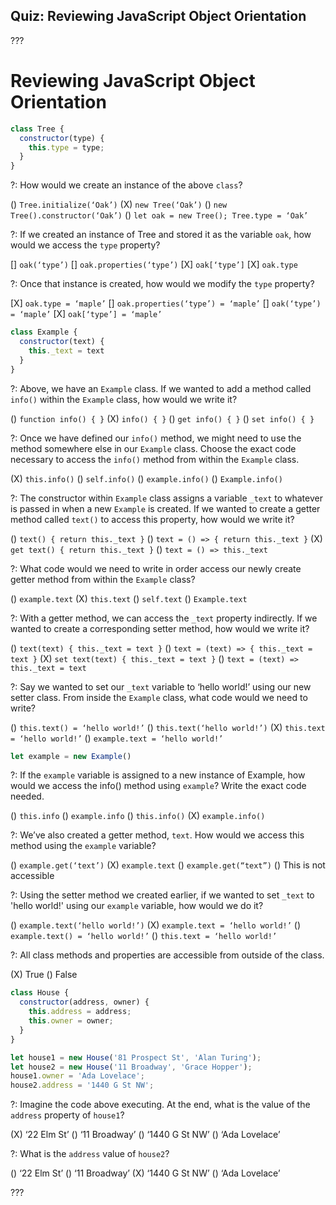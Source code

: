 ## Quiz: Reviewing JavaScript Object Orientation

???

# Reviewing JavaScript Object Orientation

```javascript
class Tree {
  constructor(type) {
    this.type = type;
  }
}
```

?: How would we create an instance of the above `class`?

() `Tree.initialize(‘Oak’)`
(X) `new Tree(‘Oak’)`
() `new Tree().constructor(‘Oak’)`
() `let oak = new Tree(); Tree.type = ‘Oak’`

?: If we created an instance of Tree and stored it as the variable `oak`, how would we access the `type` property?

[] `oak(‘type’)`
[] `oak.properties(‘type’)`
[X] `oak[‘type’]`
[X] `oak.type`

?: Once that instance is created, how would we modify the `type` property?

[X] `oak.type = ‘maple’`
[] `oak.properties(‘type’) = ‘maple’`
[] `oak(‘type’) = ‘maple’`
[X] `oak[‘type’] = ‘maple’`

```javascript
class Example {
  constructor(text) {
    this._text = text
  }
}
```

?: Above, we have an `Example` class. If we wanted to add a method called `info()` within the `Example` class, how would we write it?

() `function info() { }`
(X) `info() { }`
() `get info() { }`
() `set info() { }`

?: Once we have defined our `info()` method, we might need to use the method somewhere else in our `Example` class. Choose the exact code necessary to access the `info()` method from within the `Example` class.

(X) `this.info()`
() `self.info()`
() `example.info()`
() `Example.info()`

?: The constructor within `Example` class assigns a variable `_text` to whatever is passed in when a new `Example` is created. If we wanted to create a getter method called `text()` to access this property, how would we write it?

() `text() { return this._text }`
() `text = () => { return this._text }`
(X) `get text() { return this._text }`
() `text = () => this._text`

?: What code would we need to write in order access our newly create getter method from within the `Example` class?

() `example.text`
(X) `this.text`
() `self.text`
() `Example.text`

?: With a getter method, we can access the `_text` property indirectly. If we wanted to create a corresponding setter method, how would we write it?

() `text(text) { this._text = text }`
() `text = (text) => { this._text = text }`
(X) `set text(text) { this._text = text }`
() `text = (text) => this._text = text`

?: Say we wanted to set our `_text` variable to ‘hello world!’ using our new setter class. From inside the `Example` class, what code would we need to write?

() `this.text() = ‘hello world!’`
() `this.text(‘hello world!’)`
(X) `this.text = ‘hello world!’`
() `example.text = ‘hello world!’`

```javascript
let example = new Example()
```

?: If the `example` variable is assigned to a new instance of Example, how would we access the info() method using `example`? Write the exact code needed.

() `this.info`
() `example.info`
() `this.info()`
(X) `example.info()`

?: We’ve also created a getter method, `text`. How would we access this method using the `example` variable? 

() `example.get(‘text’)`
(X) `example.text`
() `example.get(“text”)`
() This is not accessible

?: Using the setter method we created earlier, if we wanted to set `_text` to 'hello world!' using our `example` variable, how would we do it?

() `example.text(‘hello world!’)`
(X) `example.text = ‘hello world!’`
() `example.text() = ‘hello world!’`
() `this.text = ‘hello world!’`

?: All class methods and properties are accessible from outside of the class.

(X) True
() False

```javascript
class House {
  constructor(address, owner) {
    this.address = address;
    this.owner = owner;
  }
}

let house1 = new House('81 Prospect St', 'Alan Turing');
let house2 = new House('11 Broadway', 'Grace Hopper');
house1.owner = 'Ada Lovelace';
house2.address = '1440 G St NW';
```

?: Imagine the code above executing. At the end, what is the value of the `address` property of `house1`?

(X) ‘22 Elm St’
() ‘11 Broadway’
() ‘1440 G St NW’
() ‘Ada Lovelace’

?: What is the `address` value of `house2`?

() ‘22 Elm St’
() ‘11 Broadway’
(X) ‘1440 G St NW’
() ‘Ada Lovelace’

???
